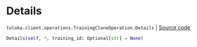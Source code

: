 # Details
`toloka.client.operations.TrainingCloneOperation.Details` | [Source code](https://github.com/Toloka/toloka-kit/blob/v0.1.26/src/client/operations.py#L224)

```python
Details(self, *, training_id: Optional[str] = None)
```

